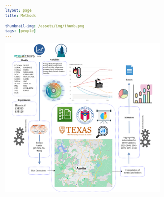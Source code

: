 ```yaml
---
layout: page
title: Methods

thumbnail-img: /assets/img/thumb.png
tags: [people]
---
```


<p align="center">
<img src="/assets/img/preprocess/site.png">
</p>